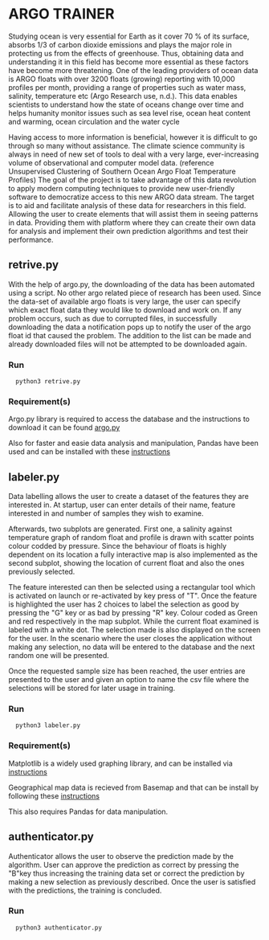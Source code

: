 ARGO TRAINER
============================

Studying ocean is very essential for Earth as it cover 70 \% of its surface, absorbs 1/3 of carbon dioxide emissions and plays the major role in protecting us from the effects of greenhouse. Thus, obtaining data and understanding it in this field has become more essential as these factors have become more threatening. One of the leading providers of ocean data is ARGO floats with over 3200 floats (growing) reporting with 10,000 profiles per month, providing a range of properties such as water mass, salinity, temperature etc (Argo Research use, n.d.). This data enables scientists to understand how the state of oceans change over time and helps humanity monitor issues such as sea level rise, ocean heat content and warming, ocean circulation and the water cycle 

Having access to more information is beneficial, however it is difficult to go through so many without assistance. The climate science community is always in need of new set of tools to deal with a very large, ever-increasing volume of observational and computer model data. (reference Unsupervised Clustering of Southern Ocean Argo Float Temperature Profiles) The goal of the project is to take advantage of this data revolution to apply modern computing techniques to provide new user-friendly software to democratize access to this new ARGO data stream. The target is to aid and facilitate analysis of these data for researchers in this field. Allowing the user to create elements that will assist them in seeing patterns in data. Providing them with platform where they can create their own data for analysis and implement their own prediction algorithms and test their performance.

## retrive.py

With the help of argo.py, the downloading of the data has been automated using a script. No other argo related piece of research has been used. Since the data-set of available argo floats is very large, the user can specify which exact float data they would like to download and work on. If any problem occurs, such as due to corrupted files, in successfully downloading the data a notification pops up to notify the user of the argo float id that caused the problem. The addition to the list can be made and already downloaded files will not be attempted to be downloaded again. 

### Run
```
  python3 retrive.py
```

### Requirement(s)

Argo.py library is required to access the database and the instructions to download it can be found [argo.py](https://pypi.org/project/argopy/)

Also for faster and easie data analysis and manipulation, Pandas have been used and can be installed with these [instructions](https://pandas.pydata.org/pandas-docs/stable/getting_started/install.html)

## labeler.py

Data labelling allows the user to create a dataset of the features they are interested in. At startup, user can enter details of their name, feature interested in and number of samples they wish to examine.

Afterwards, two subplots are generated. First one, a salinity against temperature graph of random float and profile is drawn with scatter points colour codded by pressure. Since the behaviour of floats is highly dependent on its location a fully interactive map is also implemented as the second subplot, showing the location of current float and also the ones previously selected. 

The feature interested can then be selected using a rectangular tool which is activated on launch or re-activated by key press of "T". Once the feature is highlighted the user has 2 choices to label the selection as good by pressing the "G" key or as bad by pressing "R" key. Colour coded as Green and red respectively in the map subplot. While the current float examined is labeled with a white dot. The selection made is also displayed on the screen for the user. In the scenario where the user closes the application without making any selection, no data will be entered to the database and the next random one will be presented. 

Once the requested sample size has been reached, the user entries are presented to the user and given an option to name the csv file where the selections will be stored for later usage in training.

### Run
```
  python3 labeler.py
```

### Requirement(s)

Matplotlib is a widely used graphing library, and can be installed via [instructions](https://matplotlib.org/3.1.1/users/installing.html)

Geographical map data is recieved from Basemap and that can be install by following these [instructions](https://matplotlib.org/basemap/users/installing.html)

This also requires Pandas for data manipulation.

## authenticator.py

Authenticator allows the user to observe the prediction made by the algorithm. User can approve the prediction as correct by pressing the "B"key thus increasing the training data set or correct the prediction by making a new selection as previously described. Once the user is satisfied with the predictions, the training is concluded. 

### Run
```
  python3 authenticator.py
```


